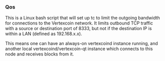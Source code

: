 ### Qos ###

This is a Linux bash script that will set up tc to limit the outgoing bandwidth for connections to the Vertexcoin network. It limits outbound TCP traffic with a source or destination port of 8333, but not if the destination IP is within a LAN (defined as 192.168.x.x).

This means one can have an always-on vertexcoind instance running, and another local vertexcoind/vertexcoin-qt instance which connects to this node and receives blocks from it.
